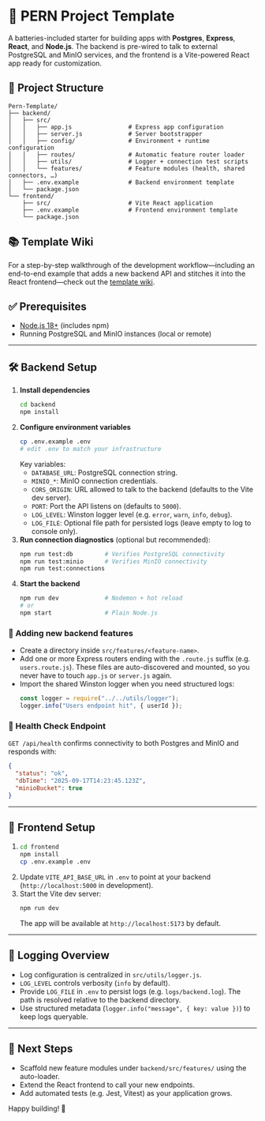 # 🚀 PERN Project Template

A batteries-included starter for building apps with **Postgres**, **Express**, **React**, and **Node.js**. The backend is pre-wired to talk to external PostgreSQL and MinIO services, and the frontend is a Vite-powered React app ready for customization.

## 📂 Project Structure
```
Pern-Template/
├── backend/
│   ├── src/
│   │   ├── app.js                # Express app configuration
│   │   ├── server.js             # Server bootstrapper
│   │   ├── config/               # Environment + runtime configuration
│   │   ├── routes/               # Automatic feature router loader
│   │   ├── utils/                # Logger + connection test scripts
│   │   └── features/             # Feature modules (health, shared connectors, …)
│   ├── .env.example              # Backend environment template
│   └── package.json
└── frontend/
    ├── src/                      # Vite React application
    ├── .env.example              # Frontend environment template
    └── package.json
```

## 📚 Template Wiki
For a step-by-step walkthrough of the development workflow—including an end-to-end example that adds a new backend API and stitches it into the React frontend—check out the [template wiki](docs/wiki/README.md).


## ✅ Prerequisites
- [Node.js 18+](https://nodejs.org/) (includes npm)
- Running PostgreSQL and MinIO instances (local or remote)

---

## 🛠️ Backend Setup
1. **Install dependencies**
   ```bash
   cd backend
   npm install
   ```
2. **Configure environment variables**
   ```bash
   cp .env.example .env
   # edit .env to match your infrastructure
   ```
   Key variables:
   - `DATABASE_URL`: PostgreSQL connection string.
   - `MINIO_*`: MinIO connection credentials.
   - `CORS_ORIGIN`: URL allowed to talk to the backend (defaults to the Vite dev server).
   - `PORT`: Port the API listens on (defaults to `5000`).
   - `LOG_LEVEL`: Winston logger level (e.g. `error`, `warn`, `info`, `debug`).
   - `LOG_FILE`: Optional file path for persisted logs (leave empty to log to console only).
3. **Run connection diagnostics** (optional but recommended):
   ```bash
   npm run test:db         # Verifies PostgreSQL connectivity
   npm run test:minio      # Verifies MinIO connectivity
   npm run test:connections
   ```
4. **Start the backend**
   ```bash
   npm run dev             # Nodemon + hot reload
   # or
   npm start               # Plain Node.js
   ```

### 🔁 Adding new backend features
- Create a directory inside `src/features/<feature-name>`.
- Add one or more Express routers ending with the `.route.js` suffix (e.g. `users.route.js`).
  These files are auto-discovered and mounted, so you never have to touch `app.js` or `server.js` again.
- Import the shared Winston logger when you need structured logs:
  ```js
  const logger = require("../../utils/logger");
  logger.info("Users endpoint hit", { userId });
  ```

### 🧠 Health Check Endpoint
`GET /api/health` confirms connectivity to both Postgres and MinIO and responds with:
```json
{
  "status": "ok",
  "dbTime": "2025-09-17T14:23:45.123Z",
  "minioBucket": true
}
```
---

## 🎨 Frontend Setup
1. ```bash
   cd frontend
   npm install
   cp .env.example .env
   ```
2. Update `VITE_API_BASE_URL` in `.env` to point at your backend (`http://localhost:5000` in development).
3. Start the Vite dev server:
   ```bash
   npm run dev
   ```
   The app will be available at `http://localhost:5173` by default.

---

## 📝 Logging Overview
- Log configuration is centralized in `src/utils/logger.js`.
- `LOG_LEVEL` controls verbosity (`info` by default).
- Provide `LOG_FILE` in `.env` to persist logs (e.g. `logs/backend.log`). The path is resolved relative to the backend directory.
- Use structured metadata (`logger.info("message", { key: value })`) to keep logs queryable.

---

## 🚧 Next Steps
- Scaffold new feature modules under `backend/src/features/` using the auto-loader.
- Extend the React frontend to call your new endpoints.
- Add automated tests (e.g. Jest, Vitest) as your application grows.

Happy building! 🎉
